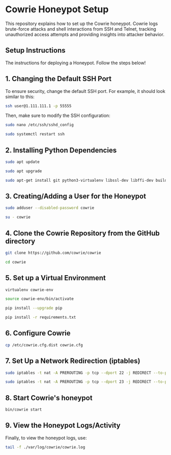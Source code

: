 # Cowrie Honeypot Setup

This repository explains how to set up the Cowrie honeypot. Cowrie logs brute-force attacks and shell interactions from SSH and Telnet, tracking unauthorized access attempts and providing insights into attacker behavior.

## Setup Instructions

The instructions for deploying a Honeypot. Follow the steps below!

## 1. Changing the Default SSH Port

To ensure security, change the default SSH port. For example, it should look similar to this:

```bash
ssh user@1.111.111.1 -p 55555
```
Then, make sure to modify the SSH configuration:
```bash
sudo nano /etc/ssh/sshd_config
```
```bash
sudo systemctl restart ssh
```
## 2. Installing Python Dependencies
```bash
sudo apt update
```
```bash
sudo apt upgrade
```
```bash
sudo apt-get install git python3-virtualenv libssl-dev libffi-dev build-essential libpython3-dev python3-minimal authbind virtualenv
```
## 3. Creating/Adding a User for the Honeypot
   
```bash
sudo adduser --disabled-password cowrie
```
```bash
su - cowrie
```

## 4. Clone the Cowrie Repository from the GitHub directory
```bash
git clone https://github.com/cowrie/cowrie
```
```bash
cd cowrie
```
## 5. Set up a Virtual Environment 
```bash
virtualenv cowrie-env
```
```bash
source cowrie-env/bin/activate
```
```bash
pip install --upgrade pip
```
```bash
pip install -r requirements.txt
```
## 6. Configure Cowrie

```bash
cp /etc/cowrie.cfg.dist cowrie.cfg
```

## 7. Set Up a Network Redirection (iptables)

```bash
sudo iptables -t nat -A PREROUTING -p tcp --dport 22 -j REDIRECT --to-port 2222
```
```bash
sudo iptables -t nat -A PREROUTING -p tcp --dport 23 -j REDIRECT --to-port 2223
```
## 8. Start Cowrie's honeypot
```bash
bin/cowrie start
```
## 9. View the Honeypot Logs/Activity
Finally, to view the honeypot logs, use: 
```bash
tail -f ./var/log/cowrie/cowrie.log
```
